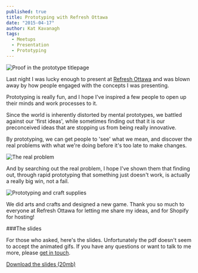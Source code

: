 ```yaml
---
published: true
title: Prototyping with Refresh Ottawa
date: "2015-04-17"
author: Kat Kavanagh
tags: 
  - Meetups
  - Presentation
  - Prototyping
---
```


![Proof in the prototype titlepage](https://dl.dropboxusercontent.com/u/4461726/thisiscapra/prototyping/title-page.jpg)

Last night I was lucky enough to present at [Refresh Ottawa](http://www.meetup.com/Refresh-Ottawa/) and was blown away by how people engaged with the concepts I was presenting. 

Prototyping is really fun, and I hope I've inspired a few people to open up their minds and work processes to it.  

Since the world is inherently distorted by mental prototypes, we battled against our 'first ideas', while sometimes finding out that it is our preconceived ideas that are stopping us from being really innovative.

By prototyping, we can get people to 'see' what we mean, and discover the real problems with what we're doing before it's too late to make changes. 

![The real problem](https://dl.dropboxusercontent.com/u/4461726/thisiscapra/prototyping/the-real-problem.jpg)

And by searching out the real problem, I hope I've shown them that finding out, through rapid prototyping that something just doesn't work, is actually a really big win, not a fail.

![Prototyping and craft supplies](https://dl.dropboxusercontent.com/u/4461726/thisiscapra/prototyping/arts-crafts.jpg)

We did arts and crafts and designed a new game. Thank you so much to everyone at Refresh Ottawa for letting me share my ideas, and for Shopify for hosting!

###The slides

For those who asked, here's the slides.  Unfortunately the pdf doesn't seem to accept the animated gifs.  If you have any questions or want to talk to me more, please [get in touch](http://thisiscapra.com/contact/ "Contact us").

[Download the slides (20mb)](https://dl.dropboxusercontent.com/u/4461726/thisiscapra/prototyping/prototyping.pdf "Prototyping slides")
